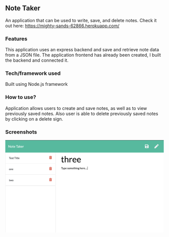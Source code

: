 ## Note Taker
An application that can be used to write, save, and delete notes. Check it out here: https://mighty-sands-62866.herokuapp.com/

### Features
This application uses an express backend and save and retrieve note data from a JSON file. The application frontend has already been created, I built the backend and connected it.

### Tech/framework used
Built using Node.js framework

### How to use?
Application allows users to create and save notes, as well as to view previously saved notes. Also user is able to delete previously saved notes by clicking on a delete sign.

### Screenshots
<img src="./Screen Shot 2020-03-15 at 11.58.40 PM.png">
